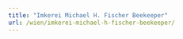 ```yaml
---
title: "Imkerei Michael H. Fischer Beekeeper"
url: /wien/imkerei-michael-h-fischer-beekeeper/
---
```

